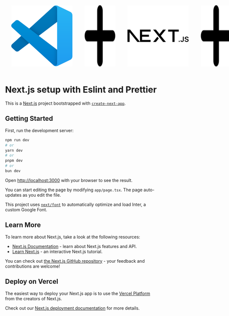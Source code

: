 <div style="display:flex;">
  <img src="./assets/vscode.svg" alt="next.js" style="margin: 10px; padding: 10px;">
    <img src="./assets/blackplus.svg" alt="next.js" style="margin: 10px; padding: 10px;">
  <img src="./assets/next.svg" alt="next.js" style="margin: 10px; padding: 10px;">
 <img src="./assets/blackplus.svg" alt="next.js" style="margin: 10px; padding: 10px;">
  <img src="./assets/eslint.svg" alt="next.js" style="margin: 10px; padding: 10px;">
  <img src="./assets/blackplus.svg" alt="next.js" style="margin: 10px; padding: 10px;">
  <img src="./assets/prettier.svg" alt="next.js" style="margin: 10px; padding: 10px;">
</div>

# Next.js setup with Eslint and Prettier

This is a [Next.js](https://nextjs.org/) project bootstrapped with [`create-next-app`](https://github.com/vercel/next.js/tree/canary/packages/create-next-app).

## Getting Started

First, run the development server:

```bash
npm run dev
# or
yarn dev
# or
pnpm dev
# or
bun dev
```

Open [http://localhost:3000](http://localhost:3000) with your browser to see the result.

You can start editing the page by modifying `app/page.tsx`. The page auto-updates as you edit the file.

This project uses [`next/font`](https://nextjs.org/docs/basic-features/font-optimization) to automatically optimize and load Inter, a custom Google Font.

## Learn More

To learn more about Next.js, take a look at the following resources:

- [Next.js Documentation](https://nextjs.org/docs) - learn about Next.js features and API.
- [Learn Next.js](https://nextjs.org/learn) - an interactive Next.js tutorial.

You can check out [the Next.js GitHub repository](https://github.com/vercel/next.js/) - your feedback and contributions are welcome!

## Deploy on Vercel

The easiest way to deploy your Next.js app is to use the [Vercel Platform](https://vercel.com/new?utm_medium=default-template&filter=next.js&utm_source=create-next-app&utm_campaign=create-next-app-readme) from the creators of Next.js.

Check out our [Next.js deployment documentation](https://nextjs.org/docs/deployment) for more details.

